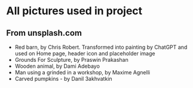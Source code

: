 # All pictures used in project

## From unsplash.com

- Red barn, by Chris Robert. Transformed into painting by ChatGPT and used on Home page, header icon and placeholder image
- Grounds For Sculpture, by Praswin Prakashan
- Wooden animal, by Dami Adebayo 
- Man using a grinded in a workshop, by Maxime Agnelli
- Carved pumpkins - by Danil Зakhvatkin